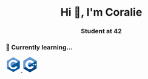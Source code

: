 <h1 align="center">Hi 👋, I'm Coralie</h1>
<h3 align="center">Student at 42</h3>

<h3 align="left">🌱 Currently learning... </h3>
<p align="left"> 
	<a href="https://www.cprogramming.com/" target="_blank" rel="noreferrer"> <img src="https://raw.githubusercontent.com/devicons/devicon/master/icons/c/c-original.svg" alt="c" width="40" height="40"/> </a> 
<a href="https://www.w3schools.com/cpp/" target="_blank" rel="noreferrer"> <img src="https://raw.githubusercontent.com/devicons/devicon/master/icons/cplusplus/cplusplus-original.svg" alt="cplusplus" width="40" height="40"/> </a> 
